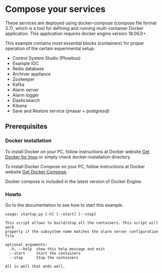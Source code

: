 # Compose your services 
These services are  deployed using docker-compose (compose file format 3.7), which is a tool for defining and running multi-container Docker application. This application requires docker engine version 18.06.0+. 

This example contains most essential blocks (containers) for proper operation of the certain experimental setup:

* Control System Studio (Phoebus)
* Example IOC
* Redis database
* Archiver appliance
* Zookeeper
* Kafka
* Alarm server
* Alarm logger
* Elasticsearch 
* Kibana
* Save and Restore service (jmasar + postgresql)


## Prerequisites 

### Docker installation


To install Docker on your PC, follow instructions at Docker website [Get Docker for linux](https://docs.docker.com/install/linux/docker-ce/debian/) or simply check docker-installation directory.  

To install Docker Compose on your PC, follow instructions at Docker website [Get Docker Compose](https://docs.docker.com/compose/install/).

Docker compose is included in the latest version of Docker Engine.
### Howto

Go to the documentation to see how to start this example.

```
usage: startup.py [-h] [--start] [--stop]

This script allows to build/stop all the containers. This script will work
properly if the subsystem name matches the alarm server configuration file

optional arguments:
  -h, --help  show this help message and exit
  --start     Start the containers
  --stop      Stop the containers

All is well that ends well.
```





